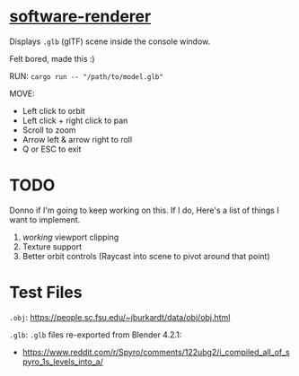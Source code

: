 
# [software-renderer](https://github.com/Vulae/software-renderer)

Displays `.glb` (glTF) scene inside the console window.

Felt bored, made this :)


RUN: `cargo run -- "/path/to/model.glb"`

MOVE:
- Left click to orbit
- Left click + right click to pan
- Scroll to zoom
- Arrow left & arrow right to roll
- Q or ESC to exit

# TODO

Donno if I'm going to keep working on this.
If I do, Here's a list of things I want to implement.
1. *working* viewport clipping
2. Texture support
3. Better orbit controls (Raycast into scene to pivot around that point)

# Test Files

`.obj`: https://people.sc.fsu.edu/~jburkardt/data/obj/obj.html

`.glb`: `.glb` files re-exported from Blender 4.2.1:
- https://www.reddit.com/r/Spyro/comments/122ubg2/i_compiled_all_of_spyro_1s_levels_into_a/

